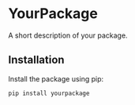 # YourPackage

A short description of your package.

## Installation

Install the package using pip:

```sh
pip install yourpackage
